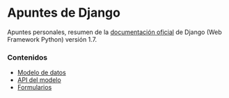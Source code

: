 # Apuntes de Django

Apuntes personales, resumen de la [documentación oficial](https://docs.djangoproject.com/en/1.7/) de Django (Web Framework Python) versión 1.7.

### Contenidos

* [Modelo de datos](modelo.md)
* [API del modelo](api.md)
* [Formularios](forms.md)